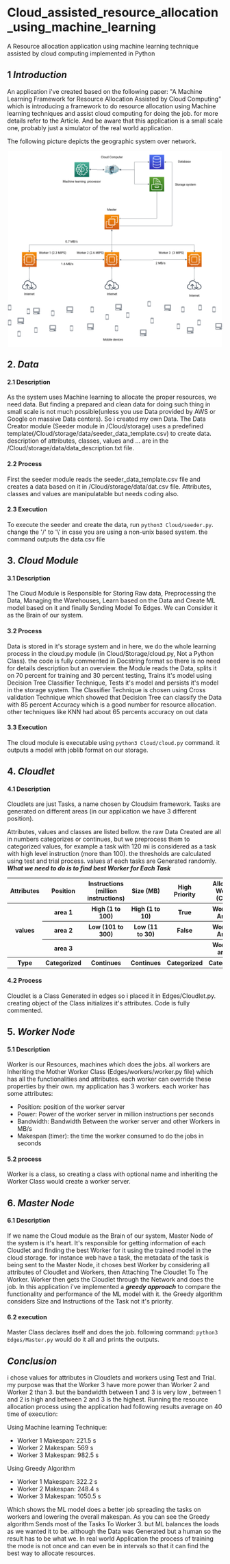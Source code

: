 # Cloud_assisted_resource_allocation_using_machine_learning
A Resource allocation application using machine learning technique assisted by cloud computing implemented in Python

## 1 ***Introduction***
An application i've created based on the following paper:
"A Machine Learning Framework for Resource Allocation Assisted by Cloud Computing" which is introducing a framework to do
resource allocation using Machine learning techniques and assist cloud computing for doing the job. for more details refer to the Article. And be aware that this application is a small scale one, probably just a simulator of the real world application.

The following picture depicts the geographic system over network.

<img style="display:block;margin-left: auto; margin-right: auto; width:50 %" width="500px" src="figure 1.png">


## 2. ***Data***
#### 2.1 Description
As the system uses Machine learning to allocate the proper resources, we need data. But finding a prepared and clean data
for doing such thing in small scale is not much possible(unless you use Data provided by AWS or Google on massive Data centers).
So i created my own Data. The Data Creator module (Seeder module in /Cloud/storage) uses a predefined template(/Cloud/storage/data/seeder_data_template.csv) to create data. description of attributes, classes, values and ... are in the /Cloud/storage/data/data_description.txt file.

#### 2.2 Process
First the seeder module reads the seeder_data_template.csv file and creates a data based on it in /Cloud/storage/data/dat.csv file.
Attributes, classes and values are manipulatable but needs coding also.

#### 2.3 Execution
To execute the seeder and create the data, run `python3 Cloud/seeder.py`. change the '/' to '\\' in case you are using a non-unix based system.
the command outputs the data.csv file

## 3. ***Cloud Module***

#### 3.1 Description
The Cloud Module is Responsible for Storing Raw data, Preprocessing the Data, Managing the Warehouses, Learn based on the Data
and Create ML model based on it and finally Sending Model To Edges. We can Consider it as the Brain of our system.

#### 3.2 Process
Data is stored in it's storage system and in here, we do the whole learning process in the cloud.py module (in Cloud/Storage/cloud.py, Not a Python Class). the code is fully commented in Docstring format so there is no need for details description but an overview. the Module reads the Data, splits it on 70 percent for training and 30 percent testing, Trains it's model using Decision Tree Classifier Technique, Tests it's model and persists it's model in the storage system.
The Classifier Technique is chosen using Cross validation Technique which showed that Decision Tree can classify the Data with 85 percent Accuracy which is a good number for resource allocation. other techniques like KNN had about 65 percents accuracy on out data

#### 3.3 Execution
The cloud module is executable using `python3 Cloud/cloud.py` command. it outputs a model with joblib format on our storage.

## 4. ***Cloudlet***

#### 4.1 Description
Cloudlets are just Tasks, a name chosen by Cloudsim framework. Tasks are generated on different areas (in our application we have 3 different position).

Attributes, values and classes are listed bellow. the raw Data Created are all in numbers categorizes or continues, but we preprocess them to categorized values, for example a task with 120 mi is considered as a task with high level instruction (more than 100). the thresholds are calculated using test and trial process.
values af each tasks are Generated randomly.
***What we need to do is to find best Worker for Each Task***
<table>
  <tr>
    <th>
      Attributes
    </th>
    <th>
      Position
    </th>
    <th>
      Instructions (million instructions)
    </th>
    <th>
      Size (MB)
    </th>
    <th>
      High Priority
    </th>
    <th>
      Allocated Worker (Class)
    </th>
  </tr>
  <tr>
    <th rowspan=3>
      values
    </th>
    <th>
      area 1
    </th>
    <th>
      High (1 to 100)
    </th>
    <th>
      High (1 to 10)
    </th>
    <th>
      True
    </th>
    <th>
      Worker in Area 1
    </th>
  </tr>
  <tr>
    <th>
      area 2
    </th>
    <th>
      Low (101 to 300)
    </th>
    <th>
      Low (11 to 30)
    </th>
    <th>
      False
    </th>
    <th>
      Worker in Area 2
    </th>
  </tr>
  <tr>
    <th>
      area 3
    </th>
    <th>
    </th>
    <th>
    </th>
    <th>
    </th>
    <th>
      Worker in area 3
    </th>
  </tr>
  <tr>
    <th>
      Type
    </th>
    <th>
      Categorized
    </th>
    <th>
      Continues
    </th>
    <th>
      Continues
    </th>
    <th>
      Categorized
    </th>
    <th>
      Categorized
    </th>
  </tr>
</table>

#### 4.2 Process
Cloudlet is a Class Generated in edges so i placed it in Edges/Cloudlet.py. creating object of the Class initializes it's attributes. Code is fully commented.

## 5. ***Worker Node***

#### 5.1 Description
Worker is our Resources, machines which does the jobs. all workers are Inheriting the Mother Worker Class (Edges/workers/worker.py file) which has all the functionalities and attributes. each worker can override these properties by their own.
my application has 3 workers. each worker has some attributes:

<ul>
  <li>
    Position: position of the worker server
  </li>
  <li>
    Power: Power of the worker server in million instructions per seconds
  </li>
  <li>
    Bandwidth: Bandwidth Between the worker server and other Workers in MB/s
  </li>
  <li>
    Makespan (timer): the time the worker consumed to do the jobs in seconds
  </li>
</ul>

#### 5.2 process
Worker is a class, so creating a class with optional name and inheriting the Worker Class would create a worker server.

## 6. ***Master Node***

#### 6.1 Description
If we name the Cloud module as the Brain of our system, Master Node of the system is it's heart. It's responsible for getting information of each Cloudlet and finding the best Worker for it using the trained model in the cloud storage. for instance web have a task, the metadata of the task is being sent to the Master Node, it choses best Worker by considering all attributes of Cloudlet and Workers, then Attaching The Cloudlet To The Worker. Worker then gets the Cloudlet through the Network and does the job.
In this application i've implemented a ***greedy approach*** to compare the functionality and performance of the ML model with it. the Greedy algorithm considers Size and Instructions of the Task not it's priority.

#### 6.2 execution
Master Class declares itself and does the job. following command: `python3 Edges/Master.py` would do it all and prints the outputs.

## ***Conclusion***

i chose values for attributes in Cloudlets and workers using Test and Trial. my purpose was that the Worker 3 have more power
than Worker 2 and Worker 2 than 3. but the bandwidth between 1 and 3 is very low , between 1 and 2 is high and between 2 and 3 is the highest.
Running the resource allocation process using the application had following results average on 40 time of execution:

Using Machine learning Technique:
<ul>
    <li>
      Worker 1 Makespan:  221.5 s
    </li>
    <li>
      Worker 2 Makespan:  569 s
    </li>
    <li>
      Worker 3 Makespan:  982.5 s
    </li>
</ul>

Using Greedy Algorithm
<ul>
    <li>
      Worker 1 Makespan:  322.2 s
    </li>
    <li>
      Worker 2 Makespan:  248.4 s
    </li>
    <li>
      Worker 3 Makespan:  1050.5 s
    </li>
</ul>

Which shows the ML model does a better job spreading the tasks on workers and lowering the overall makespan.
As you can see the Greedy algorithm Sends most of the Tasks To Worker 3. but ML balances the loads as we wanted it to be.
although the Data was Generated but a human so the result has to be what we. In real world Application the process of training the mode is not once and can even be in intervals so that it can find the best way to allocate resources.
